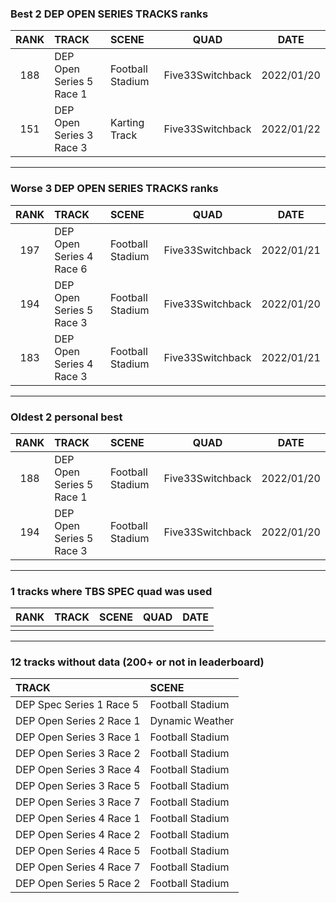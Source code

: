 ### Best 2 DEP OPEN SERIES TRACKS ranks
|RANK|TRACK|SCENE|QUAD|DATE|
|:---:|:---|:---|:---:|:---:|
|188|DEP Open Series 5 Race 1|Football Stadium|Five33Switchback|2022/01/20|
|151|DEP Open Series 3 Race 3|Karting Track|Five33Switchback|2022/01/22|
---
### Worse 3 DEP OPEN SERIES TRACKS ranks
|RANK|TRACK|SCENE|QUAD|DATE|
|:---:|:---|:---|:---:|:---:|
|197|DEP Open Series 4 Race 6|Football Stadium|Five33Switchback|2022/01/21|
|194|DEP Open Series 5 Race 3|Football Stadium|Five33Switchback|2022/01/20|
|183|DEP Open Series 4 Race 3|Football Stadium|Five33Switchback|2022/01/21|
---
### Oldest 2 personal best
|RANK|TRACK|SCENE|QUAD|DATE|
|:---:|:---|:---|:---:|:---:|
|188|DEP Open Series 5 Race 1|Football Stadium|Five33Switchback|2022/01/20|
|194|DEP Open Series 5 Race 3|Football Stadium|Five33Switchback|2022/01/20|
---
### 1 tracks where TBS SPEC quad was used
|RANK|TRACK|SCENE|QUAD|DATE|
|:---:|:---|:---|:---:|:---:|
||||||
---
### 12 tracks without data (200+ or not in leaderboard)
|TRACK|SCENE|
|:---|:---|
|DEP Spec Series 1 Race 5|Football Stadium|
|DEP Open Series 2 Race 1|Dynamic Weather|
|DEP Open Series 3 Race 1|Football Stadium|
|DEP Open Series 3 Race 2|Football Stadium|
|DEP Open Series 3 Race 4|Football Stadium|
|DEP Open Series 3 Race 5|Football Stadium|
|DEP Open Series 3 Race 7|Football Stadium|
|DEP Open Series 4 Race 1|Football Stadium|
|DEP Open Series 4 Race 2|Football Stadium|
|DEP Open Series 4 Race 5|Football Stadium|
|DEP Open Series 4 Race 7|Football Stadium|
|DEP Open Series 5 Race 2|Football Stadium|
